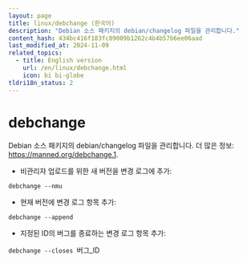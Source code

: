 ```yaml
---
layout: page
title: linux/debchange (한국어)
description: "Debian 소스 패키지의 debian/changelog 파일을 관리합니다."
content_hash: 434bc416f183fc89009b1262c4b4b57b6ee06aad
last_modified_at: 2024-11-09
related_topics:
  - title: English version
    url: /en/linux/debchange.html
    icon: bi bi-globe
tldri18n_status: 2
---
```

# debchange

Debian 소스 패키지의 debian/changelog 파일을 관리합니다.
더 많은 정보: <https://manned.org/debchange.1>.

- 비관리자 업로드를 위한 새 버전을 변경 로그에 추가:

`debchange --nmu`

- 현재 버전에 변경 로그 항목 추가:

`debchange --append`

- 지정된 ID의 버그를 종료하는 변경 로그 항목 추가:

`debchange --closes `<span class="tldr-var badge badge-pill bg-dark-lm bg-white-dm text-white-lm text-dark-dm font-weight-bold">버그_ID</span>
